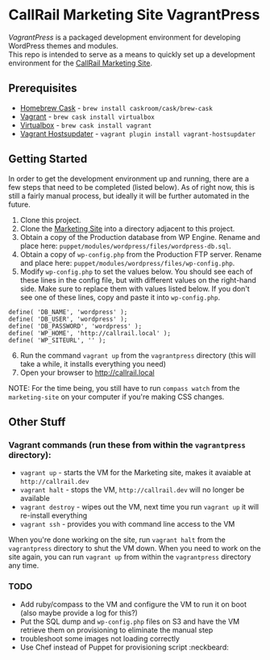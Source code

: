 # CallRail Marketing Site VagrantPress

*VagrantPress* is a packaged development environment for developing WordPress themes and modules.  
This repo is intended to serve as a means to quickly set up a development environment for the [CallRail Marketing Site](https://github.com/callrail/marketing-site).


## Prerequisites
+ [Homebrew Cask](https://github.com/caskroom/homebrew-cask) - `brew install caskroom/cask/brew-cask`
+ [Vagrant](http://www.vagrantup.com/downloads.html) - `brew cask install virtualbox`
+ [Virtualbox](https://www.virtualbox.org/wiki/Downloads) - `brew cask install vagrant`
+ [Vagrant Hostsupdater](https://github.com/cogitatio/vagrant-hostsupdater) - `vagrant plugin install vagrant-hostsupdater`

## Getting Started

In order to get the development environment up and running, there are a few steps that need to be completed (listed below).  As of right now, this is still a fairly manual process, but ideally it will be further automated in the future.

1. Clone this project.
2. Clone the [Marketing Site](https://github.com/callrail/marketing-site) into a directory adjacent to this project.
3. Obtain a copy of the Production database from WP Engine.  Rename and place here: `puppet/modules/wordpress/files/wordpress-db.sql`.
4. Obtain a copy of `wp-config.php` from the Production FTP server.  Rename and place here: `puppet/modules/wordpress/files/wp-config.php`.
5. Modify `wp-config.php` to set the values below. You should see each of these lines in the config file, but with different values on the right-hand side.  Make sure to replace them with values listed below.  If you don't see one of these lines, copy and paste it into `wp-config.php`.
  
  ```
  define( 'DB_NAME', 'wordpress' );
  define( 'DB_USER', 'wordpress' );
  define( 'DB_PASSWORD', 'wordpress' );
  define( 'WP_HOME', 'http://callrail.local' );  
  define( 'WP_SITEURL', '' );
  ```
6. Run the command `vagrant up` from the `vagrantpress` directory (this will take a while, it installs everything you need)
7. Open your browser to http://callrail.local

NOTE: For the time being, you still have to run `compass watch` from the `marketing-site` on your computer if you're making CSS changes.

## Other Stuff

### Vagrant commands (run these from within the `vagrantpress` directory):
+ `vagrant up` - starts the VM for the Marketing site, makes it avaiable at `http://callrail.dev`
+ `vagrant halt` - stops the VM, `http://callrail.dev` will no longer be available
+ `vagrant destroy` - wipes out the VM, next time you run `vagrant up` it will re-install everything
+ `vagrant ssh` - provides you with command line access to the VM

When you're done working on the site, run `vagrant halt` from the `vagrantpress` directory to shut the VM down.  When you need to work on the site again, you can run `vagrant up` from within the `vagrantpress` directory any time.

### TODO
+ Add ruby/compass to the VM and configure the VM to run it on boot (also maybe provide a log for this?)
+ Put the SQL dump and `wp-config.php` files on S3 and have the VM retrieve them on provisioning to eliminate the manual step
+ troubleshoot some images not loading correctly
+ Use Chef instead of Puppet for provisioning script :neckbeard: 
